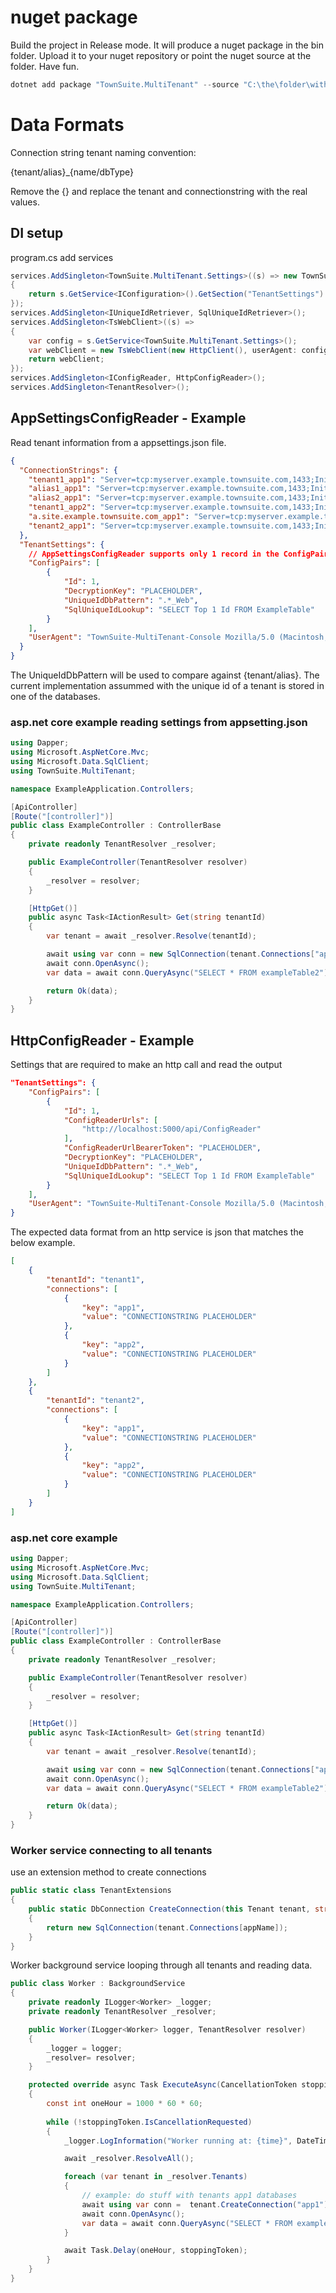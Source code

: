 

# nuget package

Build the project in Release mode.  It will produce a nuget package in the bin folder.  Upload it to your nuget repository or point the nuget source at the folder.  Have fun.

```powershell
dotnet add package "TownSuite.MultiTenant" --source "C:\the\folder\with\the\nuget\package\TownSuite.MultiTenant.nupkg"
```

# Data Formats

Connection string tenant naming convention:

{tenant/alias}_{name/dbType}

Remove the {} and replace the tenant and connectionstring with the real values.


## DI setup

program.cs add services

```cs
services.AddSingleton<TownSuite.MultiTenant.Settings>((s) => new TownSuite.MultiTenant.Settings()
{
    return s.GetService<IConfiguration>().GetSection("TenantSettings").Get<Settings>(),
});
services.AddSingleton<IUniqueIdRetriever, SqlUniqueIdRetriever>();
services.AddSingleton<TsWebClient>((s) =>
{
    var config = s.GetService<TownSuite.MultiTenant.Settings>();
    var webClient = new TsWebClient(new HttpClient(), userAgent: config.UserAgent);
    return webClient;
});
services.AddSingleton<IConfigReader, HttpConfigReader>();
services.AddSingleton<TenantResolver>();
```


## AppSettingsConfigReader - Example

Read tenant information from a appsettings.json file.

```json
{
  "ConnectionStrings": {
    "tenant1_app1": "Server=tcp:myserver.example.townsuite.com,1433;Initial Catalog=mydatabase1;Persist Security Info=False;User ID=myuser;Password=mypassword;MultipleActiveResultSets=False;Encrypt=True;TrustServerCertificate=False;Connection Timeout=30;",
    "alias1_app1": "Server=tcp:myserver.example.townsuite.com,1433;Initial Catalog=mydatabase1;Persist Security Info=False;User ID=myuser;Password=mypassword;MultipleActiveResultSets=False;Encrypt=True;TrustServerCertificate=False;Connection Timeout=30;",
    "alias2_app1": "Server=tcp:myserver.example.townsuite.com,1433;Initial Catalog=mydatabase1;Persist Security Info=False;User ID=myuser;Password=mypassword;MultipleActiveResultSets=False;",
    "tenant1_app2": "Server=tcp:myserver.example.townsuite.com,1433;Initial Catalog=second1;Persist Security Info=False;User ID=myuser;Password=mypassword;MultipleActiveResultSets=False;Encrypt=True;TrustServerCertificate=False;Connection Timeout=30;",
    "a.site.example.townsuite.com_app1": "Server=tcp:myserver.example.townsuite.com,1433;Initial Catalog=mydatabase1;Persist Security Info=False;User ID=myuser;Password=mypassword;MultipleActiveResultSets=False;Encrypt=True;TrustServerCertificate=False;Connection Timeout=30;",
    "tenant2_app1": "Server=tcp:myserver.example.townsuite.com,1433;Initial Catalog=mydatabase2;Persist Security Info=False;User ID=myuser;Password=mypassword;MultipleActiveResultSets=False;Encrypt=True;TrustServerCertificate=False;Connection Timeout=30;"
  },
  "TenantSettings": {
    // AppSettingsConfigReader supports only 1 record in the ConfigPairs
    "ConfigPairs": [
        {
            "Id": 1,
            "DecryptionKey": "PLACEHOLDER",
            "UniqueIdDbPattern": ".*_Web",
            "SqlUniqueIdLookup": "SELECT Top 1 Id FROM ExampleTable"
        }
    ],
    "UserAgent": "TownSuite-MultiTenant-Console Mozilla/5.0 (Macintosh; Intel Mac OS X 10.15; rv:109.0) Gecko/20100101 Firefox/115.0"
  }
}
```

The UniqueIdDbPattern will be used to compare against {tenant/alias}.  The current implementation assummed with the unique id of a tenant is stored in one of the databases. 


### asp.net core example reading settings from appsetting.json

```cs
using Dapper;
using Microsoft.AspNetCore.Mvc;
using Microsoft.Data.SqlClient;
using TownSuite.MultiTenant;

namespace ExampleApplication.Controllers;

[ApiController]
[Route("[controller]")]
public class ExampleController : ControllerBase
{
    private readonly TenantResolver _resolver;

    public ExampleController(TenantResolver resolver)
    {
        _resolver = resolver;
    }

    [HttpGet()]
    public async Task<IActionResult> Get(string tenantId)
    {
        var tenant = await _resolver.Resolve(tenantId);

        await using var conn = new SqlConnection(tenant.Connections["app1"]);
        await conn.OpenAsync();
        var data = await conn.QueryAsync("SELECT * FROM exampleTable2");

        return Ok(data);
    }
}
```

## HttpConfigReader - Example 

Settings that are required to make an http call and read the output
```json
"TenantSettings": {
    "ConfigPairs": [
        {
            "Id": 1,
            "ConfigReaderUrls": [
                "http://localhost:5000/api/ConfigReader"
            ],
            "ConfigReaderUrlBearerToken": "PLACEHOLDER",
            "DecryptionKey": "PLACEHOLDER",
            "UniqueIdDbPattern": ".*_Web",
            "SqlUniqueIdLookup": "SELECT Top 1 Id FROM ExampleTable"
        }
    ],
    "UserAgent": "TownSuite-MultiTenant-Console Mozilla/5.0 (Macintosh; Intel Mac OS X 10.15; rv:109.0) Gecko/20100101 Firefox/115.0"
}
```

The expected data format from an http service is json that matches the below example.

```json
[
    {
        "tenantId": "tenant1",
        "connections": [
            {
                "key": "app1",
                "value": "CONNECTIONSTRING PLACEHOLDER"
            },
            {
                "key": "app2",
                "value": "CONNECTIONSTRING PLACEHOLDER"
            }
        ]
    },
    {
        "tenantId": "tenant2",
        "connections": [
            {
                "key": "app1",
                "value": "CONNECTIONSTRING PLACEHOLDER"
            },
            {
                "key": "app2",
                "value": "CONNECTIONSTRING PLACEHOLDER"
            }
        ]
    }
]
```


### asp.net core example 

```cs
using Dapper;
using Microsoft.AspNetCore.Mvc;
using Microsoft.Data.SqlClient;
using TownSuite.MultiTenant;

namespace ExampleApplication.Controllers;

[ApiController]
[Route("[controller]")]
public class ExampleController : ControllerBase
{
    private readonly TenantResolver _resolver;

    public ExampleController(TenantResolver resolver)
    {
        _resolver = resolver;
    }

    [HttpGet()]
    public async Task<IActionResult> Get(string tenantId)
    {
        var tenant = await _resolver.Resolve(tenantId);

        await using var conn = new SqlConnection(tenant.Connections["app1"]);
        await conn.OpenAsync();
        var data = await conn.QueryAsync("SELECT * FROM exampleTable2");

        return Ok(data);
    }
}
```



### Worker service connecting to all tenants


use an extension method to create connections


```cs
public static class TenantExtensions
{
    public static DbConnection CreateConnection(this Tenant tenant, string appName)
    {
        return new SqlConnection(tenant.Connections[appName]);
    }
}
```


Worker background service looping through all tenants and reading data.

```cs
public class Worker : BackgroundService
{
    private readonly ILogger<Worker> _logger;
    private readonly TenantResolver _resolver;

    public Worker(ILogger<Worker> logger, TenantResolver resolver)
    {
        _logger = logger;
        _resolver= resolver;
    }

    protected override async Task ExecuteAsync(CancellationToken stoppingToken)
    {
        const int oneHour = 1000 * 60 * 60;
        
        while (!stoppingToken.IsCancellationRequested)
        {
            _logger.LogInformation("Worker running at: {time}", DateTimeOffset.Now);

            await _resolver.ResolveAll();

            foreach (var tenant in _resolver.Tenants)
            {
                // example: do stuff with tenants app1 databases
                await using var conn =  tenant.CreateConnection("app1");
                await conn.OpenAsync();
                var data = await conn.QueryAsync("SELECT * FROM exampleTable2");
            }

            await Task.Delay(oneHour, stoppingToken);
        }
    }
}
```

